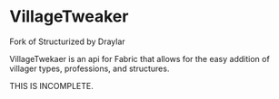 # VillageTweaker
Fork of Structurized by Draylar

VillageTwekaer is an api for Fabric that allows for the easy addition of villager types, professions, and structures.

THIS IS INCOMPLETE.
